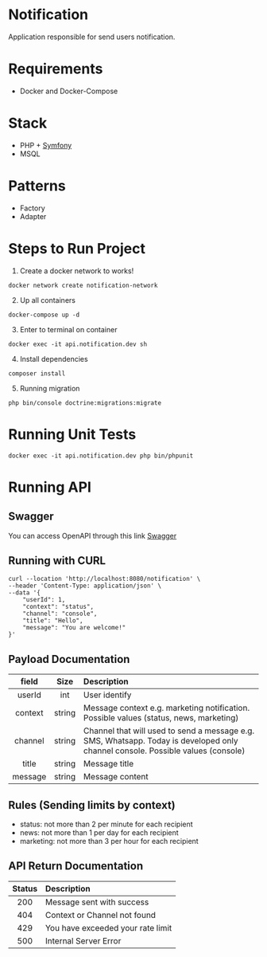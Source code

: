 # Notification
Application responsible for send users notification.

# Requirements
- Docker and Docker-Compose

# Stack
- PHP + [Symfony](https://symfony.com/what-is-symfony)
- MSQL

# Patterns
- Factory
- Adapter

# Steps to Run Project

1. Create a docker network to works!
```
docker network create notification-network
```

2. Up all containers
```
docker-compose up -d
```

3. Enter to terminal on container
```
docker exec -it api.notification.dev sh
```

4. Install dependencies
```
composer install
```

5. Running migration
```
php bin/console doctrine:migrations:migrate
```

# Running Unit Tests
```
docker exec -it api.notification.dev php bin/phpunit
```

# Running API

## Swagger
You can access OpenAPI through this link [Swagger](http://localhost:8080/api/doc)

## Running with CURL
```
curl --location 'http://localhost:8080/notification' \
--header 'Content-Type: application/json' \
--data '{
    "userId": 1,
    "context": "status",
    "channel": "console",
    "title": "Hello",
    "message": "You are welcome!"
}'
```

## Payload Documentation

| field                 | Size            | Description                                                                           |
| :----------------:    | :------:        | :----                                                                                 |
| userId                |   int           | User identify                                                                         |
| context               |   string        | Message context e.g. marketing notification. Possible values (status, news, marketing) |
| channel               |   string        | Channel that will used to send a message e.g. SMS, Whatsapp. Today is developed only channel console. Possible values (console) |
| title                 |   string        | Message title |
| message               |   string        | Message content |

## Rules (Sending limits by context)
- status: not more than 2 per minute for each recipient
- news: not more than 1 per day for each recipient
- marketing: not more than 3 per hour for each recipient


## API Return Documentation
| Status                 | Description                                                                           |
| :----------------:     | :------------------------------       |
| 200                    |   Message sent with success            |
| 404                    |   Context or Channel not found         |
| 429                    |   You have exceeded your rate limit    |
| 500                    |   Internal Server Error                |